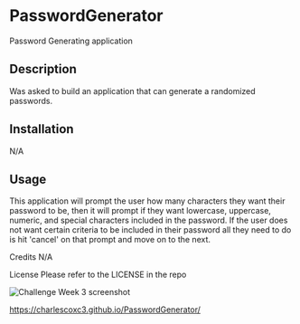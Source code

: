 # PasswordGenerator
Password Generating application

## Description
Was asked to build an application that can generate a randomized passwords.

## Installation
N/A

## Usage
This application will prompt the user how many characters they want their password to be, then it will prompt if they want lowercase, uppercase, numeric, and special characters included in the password. If the user does not want certain criteria to be included in their password all they need to do is hit 'cancel' on that prompt and move on to the next. 

Credits
N/A

License
Please refer to the LICENSE in the repo

![Challenge Week 3 screenshot](https://user-images.githubusercontent.com/112132288/193682902-349a9e8c-8092-4deb-8b20-2db55e8308c2.png)

https://charlescoxc3.github.io/PasswordGenerator/
